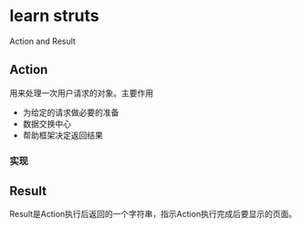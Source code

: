 # learn struts
Action and Result
## Action
用来处理一次用户请求的对象。主要作用
- 为给定的请求做必要的准备
- 数据交换中心
- 帮助框架决定返回结果
### 实现
## Result
Result是Action执行后返回的一个字符串，指示Action执行完成后要显示的页面。
